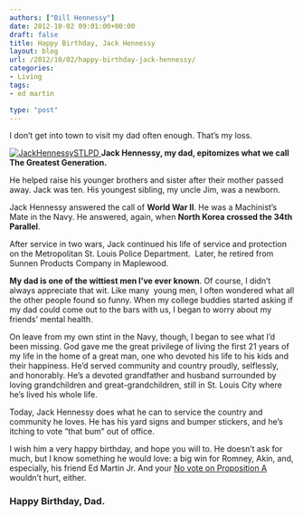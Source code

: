 ```yaml
---
authors: ["Bill Hennessy"]
date: 2012-10-02 09:01:00+00:00
draft: false
title: Happy Birthday, Jack Hennessy
layout: blog
url: /2012/10/02/happy-birthday-jack-hennessy/
categories:
- Living
tags:
- ed martin

type: "post"
---
```




I don’t get into town to visit my dad often enough. That’s my loss.

[![JackHennessySTLPD](https://ludicrite.files.wordpress.com/2012/10/jackhennessystlpd_thumb.jpg)
](https://ludicrite.files.wordpress.com/2012/10/jackhennessystlpd.jpg)**Jack Hennessy, my dad, epitomizes what we call The Greatest Generation.**

He helped raise his younger brothers and sister after their mother passed away. Jack was ten. His youngest sibling, my uncle Jim, was a newborn.

Jack Hennessy answered the call of **World War II**. He was a Machinist’s Mate in the Navy. He answered, again, when **North Korea crossed the 34th Parallel**.

After service in two wars, Jack continued his life of service and protection on the Metropolitan St. Louis Police Department.  Later, he retired from Sunnen Products Company in Maplewood.

**My dad is one of the wittiest men I’ve ever known**. Of course, I didn’t always appreciate that wit. Like many  young men, I often wondered what all the other people found so funny. When my college buddies started asking if my dad could come out to the bars with us, I began to worry about my friends’ mental health.

On leave from my own stint in the Navy, though, I began to see what I’d been missing. God gave me the great privilege of living the first 21 years of my life in the home of a great man, one who devoted his life to his kids and their happiness. He’d served community and country proudly, selflessly, and honorably. He’s a devoted grandfather and husband surrounded by loving grandchildren and great-grandchildren, still in St. Louis City where he’s lived his whole life.

Today, Jack Hennessy does what he can to service the country and community he loves. He has his yard signs and bumper stickers, and he’s itching to vote “that bum” out of office.

I wish him a very happy birthday, and hope you will to. He doesn’t ask for much, but I know something he would love: a big win for Romney, Akin, and, especially, his friend Ed Martin Jr. And your [No vote on Proposition A](https://www.24thstate.com/2012/10/vote-no-on-prop-a-this-november-6th.html) wouldn’t hurt, either.


### **Happy Birthday, Dad.**



